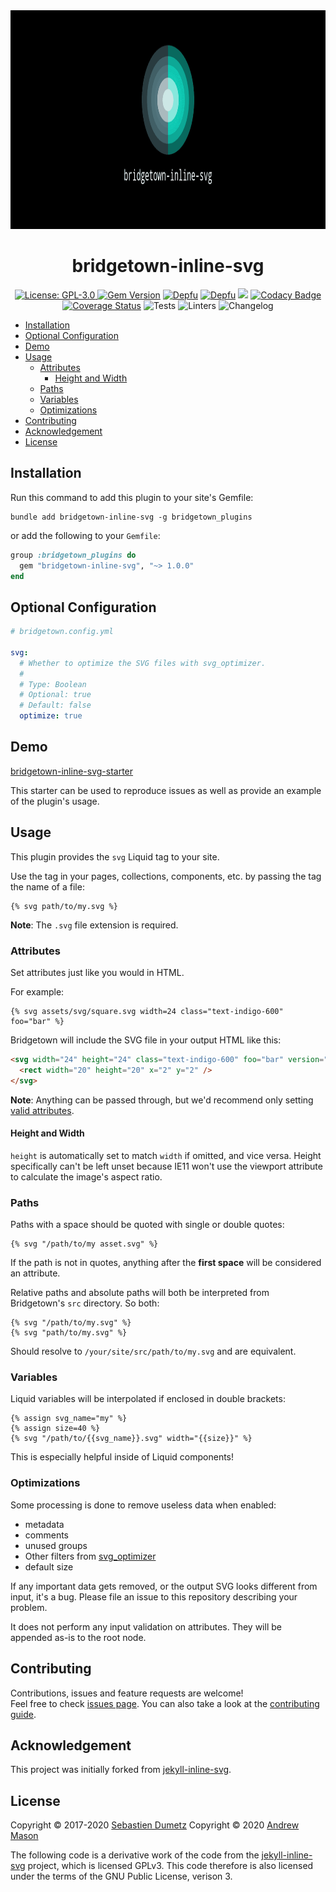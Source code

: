 <div align="center">
  <img alt="Banner" width="100%" height="350" src="media/banner.png" />
  <h1>bridgetown-inline-svg</h1>
  <p>
    <a href="LICENSE" target="_blank">
      <img alt="License: GPL-3.0" src="https://img.shields.io/github/license/andrewmcodes/bridgetown-inline-svg" />
    </a>
    <a href="https://badge.fury.io/rb/bridgetown-inline-svg"><img src="https://badge.fury.io/rb/bridgetown-inline-svg.svg" alt="Gem Version" height="18"></a>
    <a href="https://depfu.com"><img src="https://badges.depfu.com/badges/54fe87f2b14868b7c6e69aa0322e3764/status.svg" alt="Depfu"></a>
    <a href="https://depfu.com/github/andrewmcodes/bridgetown-inline-svg?project_id=14094"><img src="https://badges.depfu.com/badges/54fe87f2b14868b7c6e69aa0322e3764/count.svg" alt="Depfu"></a>
    <a href="https://codeclimate.com/github/andrewmcodes/bridgetown-inline-svg/maintainability"><img src="https://api.codeclimate.com/v1/badges/f9756d6568f43c7a407b/maintainability" /></a>
    <a href="https://www.codacy.com/manual/andrewmcodes/bridgetown-inline-svg?utm_source=github.com&amp;utm_medium=referral&amp;utm_content=andrewmcodes/bridgetown-inline-svg&amp;utm_campaign=Badge_Grade"><img src="https://app.codacy.com/project/badge/Grade/caad1b16367242ff973fe2e977985364" alt="Codacy Badge"></a>
    <a href='https://coveralls.io/github/andrewmcodes/bridgetown-inline-svg?branch=main'><img src='https://coveralls.io/repos/github/andrewmcodes/bridgetown-inline-svg/badge.svg?branch=main' alt='Coverage Status' /></a>
    <img alt="Tests" src="https://github.com/andrewmcodes/bridgetown-inline-svg/workflows/Tests/badge.svg" />
    <img alt="Linters" src="https://github.com/andrewmcodes/bridgetown-inline-svg/workflows/Linters/badge.svg" />
    <img alt="Changelog" src="https://github.com/andrewmcodes/bridgetown-inline-svg/workflows/Changelog/badge.svg" />
  </p>
</div>

- [Installation](#installation)
- [Optional Configuration](#optional-configuration)
- [Demo](#demo)
- [Usage](#usage)
  - [Attributes](#attributes)
    - [Height and Width](#height-and-width)
  - [Paths](#paths)
  - [Variables](#variables)
  - [Optimizations](#optimizations)
- [Contributing](#contributing)
- [Acknowledgement](#acknowledgement)
- [License](#license)

## Installation

Run this command to add this plugin to your site's Gemfile:

```shell
bundle add bridgetown-inline-svg -g bridgetown_plugins
```

or add the following to your `Gemfile`:

```ruby
group :bridgetown_plugins do
  gem "bridgetown-inline-svg", "~> 1.0.0"
end
```

## Optional Configuration

```yml
# bridgetown.config.yml

svg:
  # Whether to optimize the SVG files with svg_optimizer.
  #
  # Type: Boolean
  # Optional: true
  # Default: false
  optimize: true
```

## Demo

[bridgetown-inline-svg-starter](https://github.com/andrewmcodes/bridgetown-inline-svg-starter)

This starter can be used to reproduce issues as well as provide an example of the plugin's usage.

## Usage

This plugin provides the `svg` Liquid tag to your site.

Use the tag in your pages, collections, components, etc. by passing the tag the name of a file:

```liquid
{% svg path/to/my.svg %}
```

**Note**: The `.svg` file extension is required.

### Attributes

Set attributes just like you would in HTML.

For example:

```liquid
{% svg assets/svg/square.svg width=24 class="text-indigo-600" foo="bar" %}
```

Bridgetown will include the SVG file in your output HTML like this:

```html
<svg width="24" height="24" class="text-indigo-600" foo="bar" version="1.1" id="square" xmlns="http://www.w3.org/2000/svg" x="0" y="0" viewBox="0 0 24 24" >
  <rect width="20" height="20" x="2" y="2" />
</svg>
```

**Note**: Anything can be passed through, but we'd recommend only setting [valid attributes](https://developer.mozilla.org/en-US/docs/Web/SVG/Element/svg#Attributes).

#### Height and Width

`height` is automatically set to match `width` if omitted, and vice versa. Height specifically can't be left unset because IE11 won't use the viewport attribute to calculate the image's aspect ratio.

### Paths

Paths with a space should be quoted with single or double quotes:

```liquid
{% svg "/path/to/my asset.svg" %}
```

If the path is not in quotes, anything after the __first space__ will be considered an attribute.

Relative paths and absolute paths will both be interpreted from Bridgetown's `src` directory. So both:

```liquid
{% svg "/path/to/my.svg" %}
{% svg "path/to/my.svg" %}
```

Should resolve to `/your/site/src/path/to/my.svg` and are equivalent.

### Variables

Liquid variables will be interpolated if enclosed in double brackets:

```liquid
{% assign svg_name="my" %}
{% assign size=40 %}
{% svg "/path/to/{{svg_name}}.svg" width="{{size}}" %}
```

This is especially helpful inside of Liquid components!

### Optimizations

Some processing is done to remove useless data when enabled:

- metadata
- comments
- unused groups
- Other filters from [svg_optimizer](https://github.com/fnando/svg_optimizer)
- default size

If any important data gets removed, or the output SVG looks different from input, it's a bug. Please file an issue to this repository describing your problem.

It does not perform any input validation on attributes. They will be appended as-is to the root node.

## Contributing

Contributions, issues and feature requests are welcome!<br />Feel free to check [issues page](https://github.com/andrewmcodes/bridgetown-inline-svg/issues). You can also take a look at the [contributing guide](https://github.com/andrewmcodes/bridgetown-inline-svg/blob/main/CONTRIBUTING.md).

## Acknowledgement

This project was initially forked from [jekyll-inline-svg](https://github.com/sdumetz/jekyll-inline-svg).

## License

Copyright © 2017-2020 [Sebastien Dumetz](https://github.com/sdumetz)
Copyright © 2020 [Andrew Mason](https://github.com/andrewmcodes)

The following code is a derivative work of the code from the [jekyll-inline-svg](https://github.com/sdumetz/jekyll-inline-svg) project, which is licensed GPLv3. This code therefore is also licensed under the terms of the GNU Public License, verison 3.

